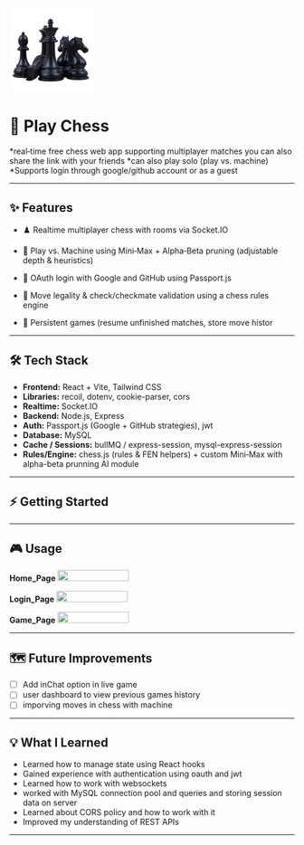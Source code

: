 <a href="url"><img src="frontend/public/chessImage.png" height="30%" width="30%" ></a>
# 🚀 Play Chess

*real‑time free chess web app supporting multiplayer matches you can also share the link with your friends
*can also play solo (play vs. machine)
*Supports login through google/github account or as a guest

---


## ✨ Features

* ♟️ Realtime multiplayer chess with rooms via Socket.IO

* 🤖 Play vs. Machine using Mini‑Max + Alpha‑Beta pruning (adjustable depth & heuristics)
 
* 🔐 OAuth login with Google and GitHub using Passport.js

* 🧠 Move legality & check/checkmate validation using a chess rules engine

* 💾 Persistent games (resume unfinished matches, store move histor

---

## 🛠 Tech Stack

* **Frontend:** React + Vite, Tailwind CSS
* **Libraries:** recoil, dotenv, cookie-parser, cors
* **Realtime:** Socket.IO
* **Backend:** Node.js, Express
* **Auth:** Passport.js (Google + GitHub strategies), jwt
* **Database:** MySQL
* **Cache / Sessions:** bullMQ / express-session, mysql-express-session
* **Rules/Engine:** chess.js (rules & FEN helpers) + custom Mini‑Max with alpha-beta prunning AI module

---

## ⚡ Getting Started

---

## 🎮 Usage

__Home_Page__
<a href="url"><img src="https://github.com/user-attachments/assets/9a7a7a92-7b21-4ad3-b046-56c073ba191b" height="50%" width="50%" ></a>

__Login_Page__ 
<a href="url"><img src="https://github.com/user-attachments/assets/97bc48dc-3970-4747-ae73-58ec002fa70e" height="50%" width="50%" ></a>

__Game_Page__
<a href="url"><img src="https://github.com/user-attachments/assets/b94bceb0-e0af-4ec0-bfa4-f5b6c17cff7c" height="50%" width="50%" ></a>

---

## 🗺 Future Improvements

* [ ] Add inChat option in live game
* [ ] user dashboard to view previous games history
* [ ] imporving moves in chess with machine 

---

## 💡 What I Learned

* Learned how to manage state using React hooks
* Gained experience with authentication using oauth and jwt
* Learned how to work with websockets
* worked with MySQL connection pool and queries and storing session data on server
* Learned about CORS policy and how to work with it
* Improved my understanding of REST APIs

---
